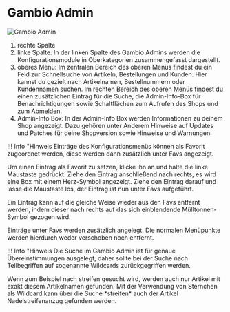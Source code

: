 # Gambio Admin 

![](Bilder/Abb013_GambioAdmin.PNG "Gambio Admin")

1.  rechte Spalte
2.  linke Spalte: In der linken Spalte des Gambio Admins werden die Konfigurationsmodule in Oberkategorien zusammengefasst dargestellt.
3.  oberes Menü: Im zentralen Bereich des oberen Menüs findest du ein Feld zur Schnellsuche von Artikeln, Bestellungen und Kunden. Hier kannst du gezielt nach Artikelnamen, Bestellnummern oder Kundennamen suchen. Im rechten Bereich des oberen Menüs findest du einen zusätzlichen Eintrag für die Suche, die Admin-Info-Box für Benachrichtigungen sowie Schaltflächen zum Aufrufen des Shops und zum Abmelden.
4.  Admin-Info Box: In der Admin-Info Box werden Informationen zu deinem Shop angezeigt. Dazu gehören unter Anderem Hinweise auf Updates und Patches für deine Shopversion sowie Hinweise und Warnungen.

!!! Info "Hinweis
	 Einträge des Konfigurationsmenüs können als Favorit zugeordnet werden, diese werden dann zusätzlich unter Favs angezeigt.

Um einen Eintrag als Favorit zu setzen, klicke ihn an und halte die linke Maustaste gedrückt. Ziehe den Eintrag anschließend nach rechts, es wird eine Box mit einem Herz-Symbol angezeigt. Ziehe den Eintrag darauf und lasse die Maustaste los, der Eintrag ist nun unter Favs aufgeführt.

Ein Eintrag kann auf die gleiche Weise wieder aus den Favs entfernt werden, indem dieser nach rechts auf das sich einblendende Mülltonnen-Symbol gezogen wird.

Einträge unter Favs werden zusätzlich angelegt. Die normalen Menüpunkte werden hierdurch weder verschoben noch entfernt.

!!! Info "Hinweis
	 Die Suche im Gambio Admin ist für genaue Übereinstimmungen ausgelegt, daher sollte bei der Suche nach Teilbegriffen auf sogenannte Wildcards zurückgegriffen werden.

Wenn zum Beispiel nach streifen gesucht wird, werden auch nur Artikel mit exakt diesem Artikelnamen gefunden. Mit der Verwendung von Sternchen als Wildcard kann über die Suche \*streifen\* auch der Artikel Nadelstreifenanzug gefunden werden.



